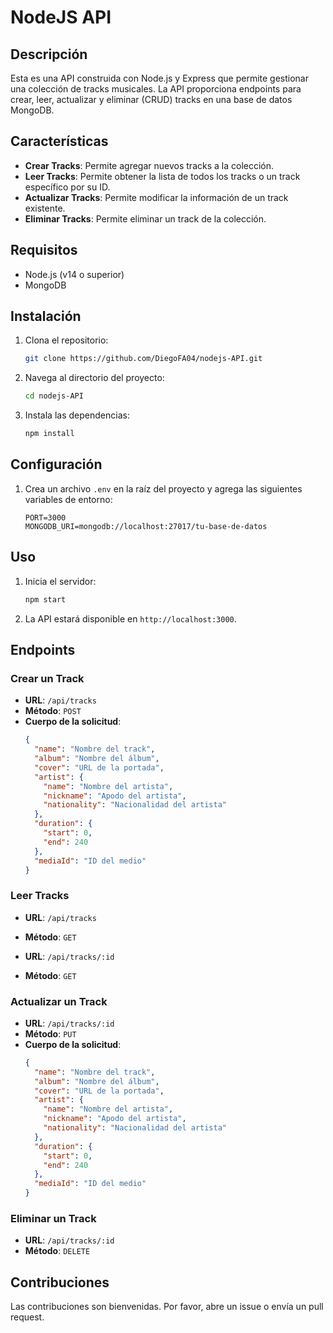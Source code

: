 # NodeJS API

## Descripción

Esta es una API construida con Node.js y Express que permite gestionar una colección de tracks musicales. La API proporciona endpoints para crear, leer, actualizar y eliminar (CRUD) tracks en una base de datos MongoDB.

## Características

- **Crear Tracks**: Permite agregar nuevos tracks a la colección.
- **Leer Tracks**: Permite obtener la lista de todos los tracks o un track específico por su ID.
- **Actualizar Tracks**: Permite modificar la información de un track existente.
- **Eliminar Tracks**: Permite eliminar un track de la colección.

## Requisitos

- Node.js (v14 o superior)
- MongoDB

## Instalación

1. Clona el repositorio:
   ```sh
   git clone https://github.com/DiegoFA04/nodejs-API.git
   ```
2. Navega al directorio del proyecto:
   ```sh
   cd nodejs-API
   ```
3. Instala las dependencias:
   ```sh
   npm install
   ```

## Configuración

1. Crea un archivo `.env` en la raíz del proyecto y agrega las siguientes variables de entorno:
   ```env
   PORT=3000
   MONGODB_URI=mongodb://localhost:27017/tu-base-de-datos
   ```

## Uso

1. Inicia el servidor:
   ```sh
   npm start
   ```
2. La API estará disponible en `http://localhost:3000`.

## Endpoints

### Crear un Track

- **URL**: `/api/tracks`
- **Método**: `POST`
- **Cuerpo de la solicitud**:
  ```json
  {
    "name": "Nombre del track",
    "album": "Nombre del álbum",
    "cover": "URL de la portada",
    "artist": {
      "name": "Nombre del artista",
      "nickname": "Apodo del artista",
      "nationality": "Nacionalidad del artista"
    },
    "duration": {
      "start": 0,
      "end": 240
    },
    "mediaId": "ID del medio"
  }
  ```

### Leer Tracks

- **URL**: `/api/tracks`
- **Método**: `GET`

- **URL**: `/api/tracks/:id`
- **Método**: `GET`

### Actualizar un Track

- **URL**: `/api/tracks/:id`
- **Método**: `PUT`
- **Cuerpo de la solicitud**:
  ```json
  {
    "name": "Nombre del track",
    "album": "Nombre del álbum",
    "cover": "URL de la portada",
    "artist": {
      "name": "Nombre del artista",
      "nickname": "Apodo del artista",
      "nationality": "Nacionalidad del artista"
    },
    "duration": {
      "start": 0,
      "end": 240
    },
    "mediaId": "ID del medio"
  }
  ```

### Eliminar un Track

- **URL**: `/api/tracks/:id`
- **Método**: `DELETE`

## Contribuciones

Las contribuciones son bienvenidas. Por favor, abre un issue o envía un pull request.
